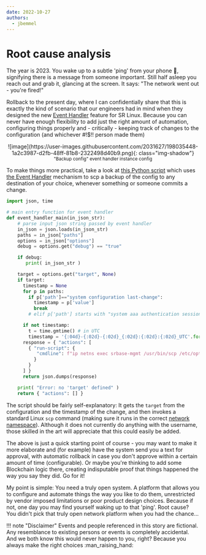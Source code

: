 ```yaml
---
date: 2022-10-27
authors:
  - jbemmel
---
```

# Root cause analysis

The year is 2023. You wake up to a subtle 'ping' from your phone 📱, signifying there is a message from someone important. Still half asleep you reach out and grab it, glancing at the screen. It says: "The network went out - you're fired!"

Rollback to the present day, where I can confidentially share that this is exactly the kind of scenario that our engineers had in mind when they designed the new [Event Handler](https://learn.srlinux.dev/kb/event-handler/) feature for SR Linux. Because you can never have enough flexibility to add just the right amount of automation, configuring things properly and - critically - keeping track of changes to the configuration (and whichever #!$!! person made them)
<!-- more -->

<center>![image](https://user-images.githubusercontent.com/2031627/198035448-1a2c3987-d2fb-48ff-81b8-2322498d40b9.png){: class="img-shadow"}</center>
<center><small>"Backup config" event handler instance config</small></center>

To make things more practical, take a look at [this Python script](https://github.com/jbemmel/opergroup-lab/blob/main/backup_config.py) which uses [the Event Handler](https://documentation.nokia.com/srlinux/22-6/SR_Linux_Book_Files/Event_Handler_Guide/eh-overview.html) mechanism to scp a backup of the config to any destination of your choice, whenever something or someone commits a change.

``` py title="backup_config.py" linenums="1"
import json, time

# main entry function for event handler
def event_handler_main(in_json_str):
    # parse input json string passed by event handler
    in_json = json.loads(in_json_str)
    paths = in_json["paths"]
    options = in_json["options"]
    debug = options.get("debug") == "true"

    if debug:
       print( in_json_str )

    target = options.get("target", None)
    if target:
      timestamp = None
      for p in paths:
        if p['path']=="system configuration last-change":
          timestamp = p['value']
          break
        # elif p['path'] starts with "system aaa authentication session" ...

      if not timestamp:
        t = time.gmtime() # in UTC
        timestamp = '{:04d}-{:02d}-{:02d}_{:02d}:{:02d}:{:02d}_UTC'.format(t[0], t[1], t[2], t[3], t[4], t[5])
      response = { "actions": [
        { "run-script": {
           "cmdline": f"ip netns exec srbase-mgmt /usr/bin/scp /etc/opt/srlinux/config.json {target}/config-{timestamp}.json"
          }
        }
      ] }
      return json.dumps(response)

    print( "Error: no 'target' defined" )
    return { "actions": [] }
```
The script should be fairly self-explanatory: It gets the ```target``` from the configuration and the timestamp of the change, and then invokes a standard Linux ```scp``` command (making sure it runs in the correct [network namespace](https://linuxhint.com/use-linux-network-namespace/)). Although it does not currently do anything with the username, those skilled in the art will appreciate that this could easily be added.

The above is just a quick starting point of course - you may want to make it more elaborate and (for example) have the system send you a text for approval, with automatic rollback in case you don't approve within a certain amount of time (configurable). Or maybe you're thinking to add some Blockchain logic there, creating indisputable proof that things happened the way you say they did. Go for it!

My point is simple: You need a truly open system. A platform that allows you to configure and automate things the way you like to do them, unrestricted by vendor imposed limitations or poor product design choices. Because if not, one day you may find yourself waking up to that 'ping'. Root cause? You didn't pick that truly open network platform when you had the chance...

!!! note "Disclaimer"
    Events and people referenced in this story are fictional. Any resemblance to existing persons or events is completely accidental.
    And we both know this would never happen to you, right? Because you always make the right choices :man_raising_hand:
